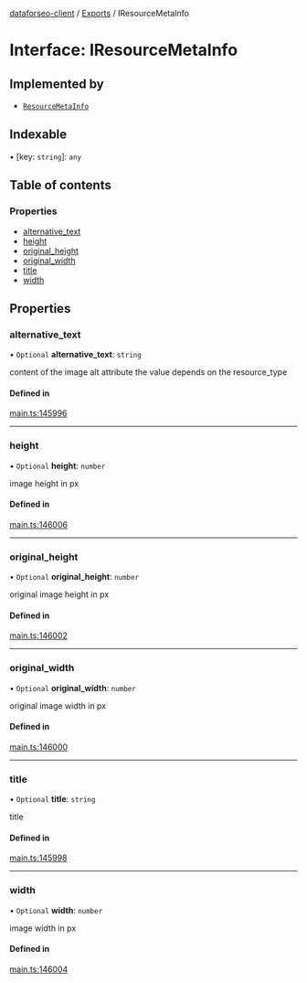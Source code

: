 [dataforseo-client](../README.md) / [Exports](../modules.md) / IResourceMetaInfo

# Interface: IResourceMetaInfo

## Implemented by

- [`ResourceMetaInfo`](../classes/ResourceMetaInfo.md)

## Indexable

▪ [key: `string`]: `any`

## Table of contents

### Properties

- [alternative\_text](IResourceMetaInfo.md#alternative_text)
- [height](IResourceMetaInfo.md#height)
- [original\_height](IResourceMetaInfo.md#original_height)
- [original\_width](IResourceMetaInfo.md#original_width)
- [title](IResourceMetaInfo.md#title)
- [width](IResourceMetaInfo.md#width)

## Properties

### alternative\_text

• `Optional` **alternative\_text**: `string`

content of the image alt attribute
the value depends on the resource_type

#### Defined in

[main.ts:145996](https://github.com/dataforseo/TypeScriptClient/blob/7ca1aa4/main.ts#L145996)

___

### height

• `Optional` **height**: `number`

image height in px

#### Defined in

[main.ts:146006](https://github.com/dataforseo/TypeScriptClient/blob/7ca1aa4/main.ts#L146006)

___

### original\_height

• `Optional` **original\_height**: `number`

original image height in px

#### Defined in

[main.ts:146002](https://github.com/dataforseo/TypeScriptClient/blob/7ca1aa4/main.ts#L146002)

___

### original\_width

• `Optional` **original\_width**: `number`

original image width in px

#### Defined in

[main.ts:146000](https://github.com/dataforseo/TypeScriptClient/blob/7ca1aa4/main.ts#L146000)

___

### title

• `Optional` **title**: `string`

title

#### Defined in

[main.ts:145998](https://github.com/dataforseo/TypeScriptClient/blob/7ca1aa4/main.ts#L145998)

___

### width

• `Optional` **width**: `number`

image width in px

#### Defined in

[main.ts:146004](https://github.com/dataforseo/TypeScriptClient/blob/7ca1aa4/main.ts#L146004)
